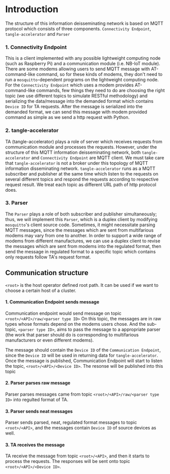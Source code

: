 # Introduction
The structure of this information deisseminating network is based on MQTT protocol which consists of three components. `Connectivity Endpoint`, `tangle-accelerator` and `Parser`

### 1. Connectivity Endpoint
This is a client implemented with any possible lightweight computing node (such as Raspberry Pi) and a communication module (i.e. NB-IoT module). There are some modems allowing users to send MQTT message with AT-command-like command, so for these kinds of modems, they don't need to run a `mosquitto`-dependent programs on the lightweight computing node.
For the `Connectivity Endpoint` which uses a modem provides AT-command-like commands, few things they need to do are choosing the right topic (we use different topics to simulate RESTful methodology) and serializing the data/message into the demanded format which contains `Device ID` for TA requests. After the message is serialized into the demanded format, we can send this message with modem provided command as simple as we send a http request with Python.

### 2. tangle-accelerator
TA (tangle-accelerator) plays a role of server which receives requests from communication module and processes the requests. However, under the structure of this MQTT information deisseminating network, both `tangle-accelerator` and `Connectivity Endpoint` are MQTT client. We must take care that `tangle-accelerator` is not a broker under this topology of MQTT information disseminating network.
`tangle-accelerator` runs as a MQTT subscriber and publisher at the same time which listen to the requests on several different topics and respond the requests according to respective request result. We treat each topic as different URL path of http protocol does.

### 3. Parser
The `Parser` plays a role of both subscriber and publisher simultaneously; thus, we will implement this `Parser`, which is a duplex client by modifying `mosquitto`'s client source code.
Sometimes, it might necessitate parsing MQTT messages, since the messages which are sent from multifarious modems may vary from one to another. In order to support a wide range of modems from different manufactures, we can use a duplex client to revise the messages which are sent from modems into the regulated format, then send the message in regulated format to a specific topic which contains only requests follow TA's request format.

## Communication structure
`<root>` is the host operator defined root path. It can be used if we want to choose a certain host of a cluster.

#### 1. Communication Endpoint sends message
Communication endpoint would send message on topic `<root>/<API>/raw/<parser type ID>`
On this topic, the messages are in raw types whose formats depend on the modems users chose.
And the sub-topic, `<parser type ID>`, aims to pass the message to a appropriate parser (the work that parser should 
do is corresponding to multifarious manufacturers or even different modems).

The message should contain the `Device ID` of the `Communication Endpoint`, since the `Device ID` will be used in returning data for `tangle-accelerator`. Once the message is published, Communication Endpoint will start to listen the topic, `<root>/<API>/<Device ID>`. The resonse will be published into this topic
#### 2. Parser parses raw message
Parser parses messages came from topic `<root>/<API>/raw/<parser type ID>` into regulted format of TA.
#### 3. Parser sends neat messages
Parser sends parsed, neat, regulated format messages to topic `<root>/<API>`, and the messages contain `Device ID` of source devices as well.
#### 3. TA receives the message
TA receive the message from topic `<root>/<API>`, and then it starts to process the requests.
The responses will be sent onto topic `<root>/<API>/<Device ID>`.